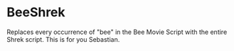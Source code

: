 # BeeShrek

Replaces every occurrence of "bee" in the Bee Movie Script with the entire Shrek script. This is for you Sebastian.
